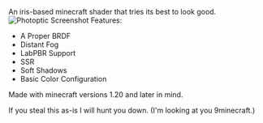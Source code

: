 An iris-based minecraft shader that tries its best to look good.
![Photoptic Screenshot](https://i.imgur.com/D3PCRpw.png)
Features:
- A Proper BRDF
- Distant Fog
- LabPBR Support
- SSR
- Soft Shadows
- Basic Color Configuration

Made with minecraft versions 1.20 and later in mind.

If you steal this as-is I will hunt you down. (I'm looking at you 9minecraft.)

